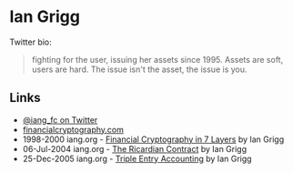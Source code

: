
# Ian Grigg

Twitter bio:

> fighting for the user, issuing her assets since 1995. Assets are soft, users are hard. The issue isn't the asset, the issue is you.

## Links

* [@iang_fc on Twitter](https://twitter.com/iang_fc)
* [financialcryptography.com](http://financialcryptography.com/)
* 1998-2000 iang.org - [Financial Cryptography in 7 Layers](http://iang.org/papers/fc7.html) by Ian Grigg
* 06-Jul-2004 iang.org - [The Ricardian Contract](http://iang.org/papers/ricardian_contract.html) by Ian Grigg
* 25-Dec-2005 iang.org - [Triple Entry Accounting](http://iang.org/papers/triple_entry.html) by Ian Grigg
